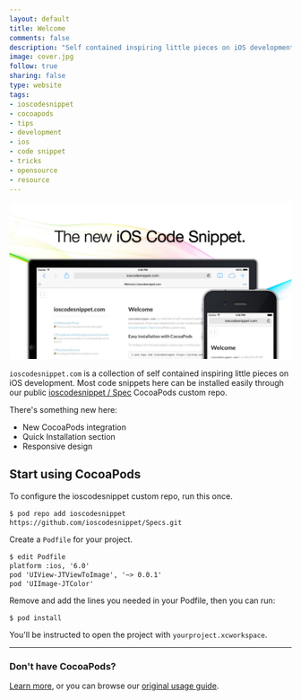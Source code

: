 ```yaml
--- 
layout: default
title: Welcome
comments: false
description: "Self contained inspiring little pieces on iOS development. Now available on ioscodesnippet Cocoapods repo."
image: cover.jpg
follow: true
sharing: false
type: website
tags:
- ioscodesnippet
- cocoapods
- tips
- development
- ios
- code snippet
- tricks
- opensource
- resource
---
```


![](/images/cover.jpg)

`ioscodesnippet.com` is a collection of self contained inspiring little pieces on iOS development. Most code snippets here can be installed easily through our public [ioscodesnippet / Spec][spec] CocoaPods custom repo.

There's something new here:

- New CocoaPods integration
- Quick Installation section
- Responsive design

Start using CocoaPods
---

To configure the ioscodesnippet custom repo, run this once.

    $ pod repo add ioscodesnippet https://github.com/ioscodesnippet/Specs.git

Create a `Podfile` for your project.

    $ edit Podfile
    platform :ios, '6.0'
    pod 'UIView-JTViewToImage', '~> 0.0.1'
    pod 'UIImage-JTColor'

Remove and add the lines you needed in your Podfile, then you can run:

    $ pod install

You'll be instructed to open the project with `yourproject.xcworkspace`.

---

### Don't have CocoaPods? 

[Learn more][Cocoapods], or you can browse our [original usage guide][1].

[spec]:https://github.com/ioscodesnippet/Specs
[1]: /usage
[Cocoapods]:https://github.com/CocoaPods/CocoaPods
